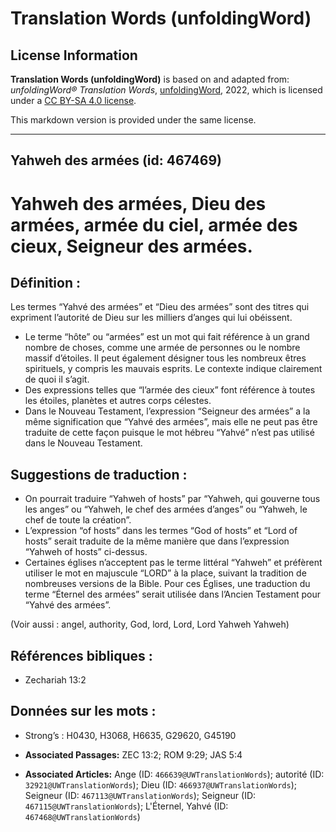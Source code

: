 # Translation Words (unfoldingWord)

## License Information

**Translation Words (unfoldingWord)** is based on and adapted from: _unfoldingWord® Translation Words_, [unfoldingWord](https://unfoldingword.org/utw), 2022, which is licensed under a [CC BY-SA 4.0 license](https://creativecommons.org/licenses/by-sa/4.0/legalcode.en).

This markdown version is provided under the same license.



--------------------------------

## Yahweh des armées (id: 467469)

Yahweh des armées, Dieu des armées, armée du ciel, armée des cieux, Seigneur des armées.
========================================================================================

Définition :
------------

Les termes “Yahvé des armées” et “Dieu des armées” sont des titres qui expriment l’autorité de Dieu sur les milliers d’anges qui lui obéissent.

* Le terme “hôte” ou “armées” est un mot qui fait référence à un grand nombre de choses, comme une armée de personnes ou le nombre massif d’étoiles. Il peut également désigner tous les nombreux êtres spirituels, y compris les mauvais esprits. Le contexte indique clairement de quoi il s’agit.
* Des expressions telles que “l’armée des cieux” font référence à toutes les étoiles, planètes et autres corps célestes.
* Dans le Nouveau Testament, l’expression “Seigneur des armées” a la même signification que “Yahvé des armées”, mais elle ne peut pas être traduite de cette façon puisque le mot hébreu “Yahvé” n’est pas utilisé dans le Nouveau Testament.

Suggestions de traduction :
---------------------------

* On pourrait traduire “Yahweh of hosts” par “Yahweh, qui gouverne tous les anges” ou “Yahweh, le chef des armées d’anges” ou “Yahweh, le chef de toute la création”.
* L’expression “of hosts” dans les termes “God of hosts” et “Lord of hosts” serait traduite de la même manière que dans l’expression “Yahweh of hosts” ci\-dessus.
* Certaines églises n’acceptent pas le terme littéral “Yahweh” et préfèrent utiliser le mot en majuscule “LORD” à la place, suivant la tradition de nombreuses versions de la Bible. Pour ces Églises, une traduction du terme “Éternel des armées” serait utilisée dans l’Ancien Testament pour “Yahvé des armées”.

(Voir aussi : angel, authority, God, lord, Lord, Lord Yahweh Yahweh)

Références bibliques :
----------------------

* Zechariah 13:2

Données sur les mots :
----------------------

* Strong’s : H0430, H3068, H6635, G29620, G45190

* **Associated Passages:** ZEC 13:2; ROM 9:29; JAS 5:4
* **Associated Articles:** Ange (ID: `466639@UWTranslationWords`); autorité (ID: `32921@UWTranslationWords`); Dieu (ID: `466937@UWTranslationWords`); Seigneur (ID: `467113@UWTranslationWords`); Seigneur (ID: `467115@UWTranslationWords`); L'Éternel, Yahvé (ID: `467468@UWTranslationWords`)

